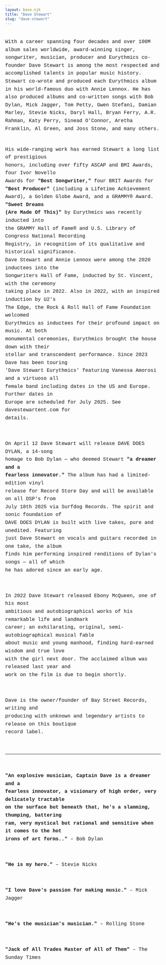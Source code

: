 ```yaml
---
layout: base.njk
title: "Dave Stewart"
slug: "dave-stewart"
---
```


<style>
#daveBio{font-family:"Courier New",monospace;white-space:pre-wrap;font-size:1rem;line-height:1.6;}
</style>

<div id="daveBio">
With a career spanning four decades and over 100M album sales worldwide, award-winning singer, songwriter, musician, producer and Eurythmics co-founder Dave Stewart is among the most respected and accomplished talents in popular music history. Stewart co-wrote and produced each Eurythmics album in his world-famous duo with Annie Lennox. He has also produced albums and co-written songs with Bob Dylan, Mick Jagger, Tom Petty, Gwen Stefani, Damian Marley, Stevie Nicks, Daryl Hall, Bryan Ferry, A.R. Rahman, Katy Perry, Sinead O'Connor, Aretha Franklin, Al Green, and Joss Stone, and many others.

His wide-ranging work has earned Stewart a long list of prestigious honors, including over fifty ASCAP and BMI Awards, four Ivor Novello Awards for <strong>"Best Songwriter,"</strong> four BRIT Awards for <strong>"Best Producer"</strong> (including a Lifetime Achievement Award), a Golden Globe Award, and a GRAMMY® Award. <strong>"Sweet Dreams (Are Made Of This)"</strong> by Eurythmics was recently inducted into the GRAMMY Hall of Fame® and U.S. Library of Congress National Recording Registry, in recognition of its qualitative and historical significance. Dave Stewart and Annie Lennox were among the 2020 inductees into the Songwriters Hall of Fame, inducted by St. Vincent, with the ceremony taking place in 2022. Also in 2022, with an inspired induction by U2's The Edge, the Rock & Roll Hall of Fame Foundation welcomed Eurythmics as inductees for their profound impact on music. At both monumental ceremonies, Eurythmics brought the house down with their stellar and transcendent performance. Since 2023 Dave has been touring 'Dave Stewart Eurythmics' featuring Vanessa Amorosi and a virtuoso all female band including dates in the US and Europe. Further dates in Europe are scheduled for July 2025. See davestewartent.com for details.

On April 12 Dave Stewart will release DAVE DOES DYLAN, a 14-song homage to Bob Dylan — who deemed Stewart <strong>"a dreamer and a fearless innovator."</strong> The album has had a limited-edition vinyl release for Record Store Day and will be available on all DSP's from July 18th 2025 via Surfdog Records. The spirit and sonic foundation of DAVE DOES DYLAN is built with live takes, pure and unedited. Featuring just Dave Stewart on vocals and guitars recorded in one take, the album finds him performing inspired renditions of Dylan's songs — all of which he has adored since an early age.

In 2022 Dave Stewart released Ebony McQueen, one of his most ambitious and autobiographical works of his remarkable life and landmark career; an exhilarating, original, semi-autobiographical musical fable about music and young manhood, finding hard-earned wisdom and true love with the girl next door. The acclaimed album was released last year and work on the film is due to begin shortly.

Dave is the owner/founder of Bay Street Records, writing and producing with unknown and legendary artists to release on this boutique record label.

***

<strong>"An explosive musician, Captain Dave is a dreamer and a fearless innovator, a visionary of high order, very delicately tractable on the surface but beneath that, he's a slamming, thumping, battering ram, very mystical but rational and sensitive when it comes to the hot irons of art forms.."</strong> – Bob Dylan

<strong>"He is my hero."</strong> – Stevie Nicks

<strong>"I love Dave's passion for making music."</strong> – Mick Jagger

<strong>"He's the musician's musician."</strong> – Rolling Stone

<strong>"Jack of All Trades Master of All of Them"</strong> – The Sunday Times
</div> 